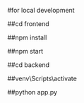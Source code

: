 #for local development


 ##cd frontend
 
 ##npm install
 
 ##npm start

 ##cd backend
 
 ##venv\Scripts\activate
 
 ##python app.py
